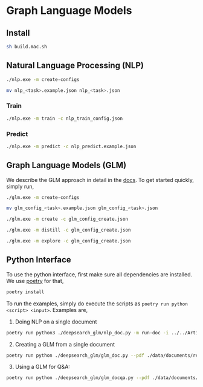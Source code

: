 # Graph Language Models

## Install

```sh
sh build.mac.sh
```

## Natural Language Processing (NLP)

```sh
./nlp.exe -m create-configs
```

```sh
mv nlp_<task>.example.json nlp_<task>.json
```

### Train

```sh
./nlp.exe -m train -c nlp_train_config.json
```

### Predict

```sh
./nlp.exe -m predict -c nlp_predict.example.json
```

## Graph Language Models (GLM)

We describe the GLM approach in detail in the [docs](./docs/glm/glm.md). To get started quickly, simply run,

```sh
./glm.exe -m create-configs
```

```sh
mv glm_config_<task>.example.json glm_config_<task>.json
```

```sh
./glm.exe -m create -c glm_config_create.json
```

```sh
./glm.exe -m distill -c glm_config_create.json
```

```sh
./glm.exe -m explore -c glm_config_create.json
```

## Python Interface

To use the python interface, first make sure all dependencies are installed. We use [poetry](https://python-poetry.org/docs/) for that,

```sh
poetry install
```
To run the examples, simply do execute the scripts as `poetry run python <script> <input>`. Examples are,

1. Doing NLP on a single document
```sh
poetry run python3 ./deepsearch_glm/nlp_doc.py -m run-doc -i ../../Articles-v2/2302.05420.json --vpage 10
```
2. Creating a GLM from a single document
```sh
poetry run python ./deepsearch_glm/glm_doc.py --pdf ./data/documents/reports/2022-ibm-annual-report.pdf
```
3. Using a GLM for Q&A:
```sh
poetry run python ./deepsearch_glm/glm_docqa.py --pdf ./data/documents/reports/2022-ibm-annual-report.pdf
```
